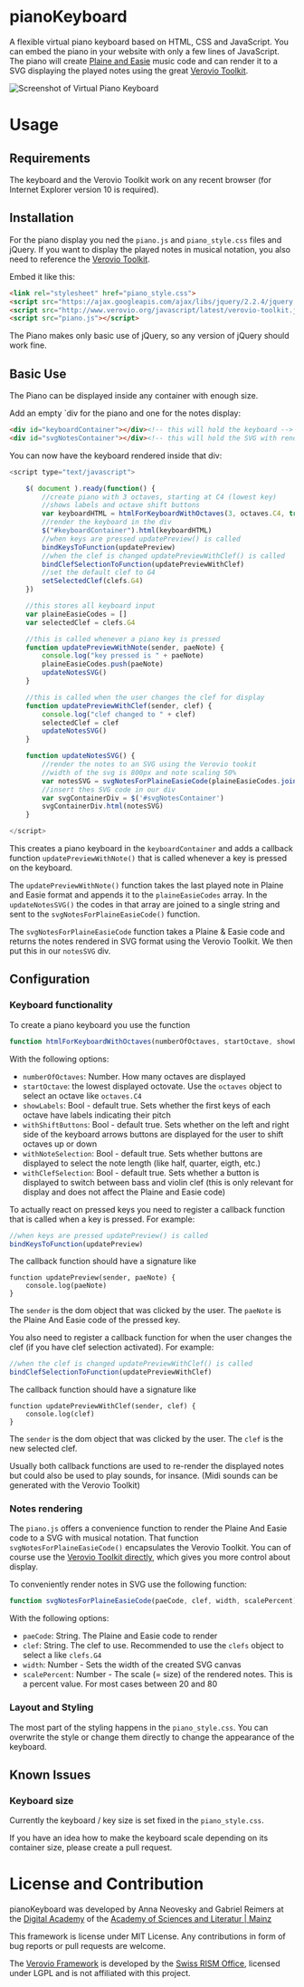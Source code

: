 # pianoKeyboard
A flexible virtual piano keyboard based on HTML, CSS and JavaScript.
You can embed the piano in your website with only a few lines of JavaScript. The piano will create [Plaine and Easie](http://www.iaml.info/plaine-easie-code) music code and can render it to a SVG displaying the played notes using the great [Verovio Toolkit](http://www.verovio.org/download.xhtml).

![Screenshot of Virtual Piano Keyboard](piano_screenshot.png "Screenshot of Virtual Piano Keyboard")


# Usage
## Requirements
The keyboard and the Verovio Toolkit work on any recent browser (for Internet Explorer version 10 is required).

## Installation
For the piano display you  ned the `piano.js` and `piano_style.css` files and jQuery.
If you want to display the played notes in musical notation, you also need to reference the [Verovio Toolkit](http://www.verovio.org/download.xhtml).

Embed it like this:

```HTML
<link rel="stylesheet" href="piano_style.css">
<script src="https://ajax.googleapis.com/ajax/libs/jquery/2.2.4/jquery.min.js"></script>
<script src="http://www.verovio.org/javascript/latest/verovio-toolkit.js"></script> <!--Only needed for notes display-->
<script src="piano.js"></script>
```

The Piano makes only basic use of jQuery, so any version of jQuery should work fine.

## Basic Use
The Piano can be displayed inside any container with enough size.

Add an empty `div for the piano and one for the notes display:

```HTML
<div id="keyboardContainer"></div><!-- this will hold the keyboard -->
<div id="svgNotesContainer"></div><!-- this will hold the SVG with rendered notes -->
```

You can now have the keyboard rendered inside that div:

```JavaScript
<script type="text/javascript">

    $( document ).ready(function() {
        //create piano with 3 octaves, starting at C4 (lowest key)
        //shows labels and octave shift buttons
        var keyboardHTML = htmlForKeyboardWithOctaves(3, octaves.C4, true, true)
        //render the keyboard in the div
        $("#keyboardContainer").html(keyboardHTML)
        //when keys are pressed updatePreview() is called
        bindKeysToFunction(updatePreview)
        //when the clef is changed updatePreviewWithClef() is called
        bindClefSelectionToFunction(updatePreviewWithClef)
        //set the default clef to G4
        setSelectedClef(clefs.G4)
    })

    //this stores all keyboard input
    var plaineEasieCodes = []
    var selectedClef = clefs.G4

    //this is called whenever a piano key is pressed
    function updatePreviewWithNote(sender, paeNote) {
        console.log("key pressed is " + paeNote)
        plaineEasieCodes.push(paeNote)
        updateNotesSVG()
    }

    //this is called when the user changes the clef for display
    function updatePreviewWithClef(sender, clef) {
        console.log("clef changed to " + clef)
        selectedClef = clef
        updateNotesSVG()
    }

    function updateNotesSVG() {
        //render the notes to an SVG using the Verovio tookit
        //width of the svg is 800px and note scaling 50%
        var notesSVG = svgNotesForPlaineEasieCode(plaineEasieCodes.join(""), selectedClef, 800, 50)
        //insert thes SVG code in our div
        var svgContainerDiv = $('#svgNotesContainer')
        svgContainerDiv.html(notesSVG)
    }

</script>
```

This creates a piano keyboard in the `keyboardContainer` and adds a callback function `updatePreviewWithNote()` that is called whenever a key is pressed on the keyboard.

The `updatePreviewWithNote()` function takes the last played note in Plaine and Easie format and appends it to the `plaineEasieCodes` array. In the `updateNotesSVG()` the codes in that array are joined to a single string and sent to the `svgNotesForPlaineEasieCode()` function.

The `svgNotesForPlaineEasieCode` function takes a Plaine & Easie code and returns the notes rendered in SVG format using the Verovio Toolkit. We then put this in our `notesSVG` div.


## Configuration

### Keyboard functionality
To create a piano keyboard you use the function

```JavaScript
function htmlForKeyboardWithOctaves(numberOfOctaves, startOctave, showLabels, withShiftButtons, withNoteSelection, withClefSelection)
```
With the following options:

* `numberOfOctaves`: Number. How many octaves are displayed
* `startOctave`: the lowest displayed octovate. Use the `octaves` object to select an octave like `octaves.C4`
* `showLabels`: Bool - default true. Sets whether the first keys of each octave have labels indicating their pitch
* `withShiftButtons`: Bool - default true. Sets whether on the left and right side of the keyboard arrows buttons are displayed for the user to shift octaves up or down
* `withNoteSelection`: Bool - default true. Sets whether buttons are displayed to select the note length (like half, quarter, eigth, etc.)
* `withClefSelection`: Bool - default true. Sets whether a button is displayed to switch between bass and violin clef (this is only relevant for display and does not affect the Plaine and Easie code)

To actually react on pressed keys you need to register a callback function that is called when a key is pressed. For example:
```JavaScript
//when keys are pressed updatePreview() is called
bindKeysToFunction(updatePreview)
```
The callback function should have a signature like
```
function updatePreview(sender, paeNote) {
    console.log(paeNote)
}
```
The `sender` is the dom object that was clicked by the user. The `paeNote` is the Plaine And Easie code of the pressed key.


You also need to register a callback function for when the user changes the clef (if you have clef selection activated). For example:
```JavaScript
//when the clef is changed updatePreviewWithClef() is called
bindClefSelectionToFunction(updatePreviewWithClef)
```
The callback function should have a signature like
```
function updatePreviewWithClef(sender, clef) {
    console.log(clef)
}
```
The `sender` is the dom object that was clicked by the user. The `clef` is the new selected clef.

Usually both callback functions are used to re-render the displayed notes but could also be used to play sounds, for insance. (Midi sounds can be generated with the Verovio Toolkit)

### Notes rendering
The `piano.js` offers a convenience function to render the Plaine And Easie code to a SVG with musical notation. That function `svgNotesForPlaineEasieCode()` encapsulates the Verovio Toolkit. You can of course use the [Verovio Toolkit directly](http://www.verovio.org/javascript.xhtml), which gives you more control about display.

To conveniently render notes in SVG use the following function:

```JavaScript
function svgNotesForPlaineEasieCode(paeCode, clef, width, scalePercent)
```
With the following options:

* `paeCode`: String. The Plaine and Easie code to render
* `clef`: String. The clef to use. Recommended to use the `clefs` object to select a like `clefs.G4`
* `width`: Number - Sets the width of the created SVG canvas
* `scalePercent`: Number - The scale (= size) of the rendered notes. This is a percent value. For most cases between 20 and 80

### Layout and Styling
The most part of the styling happens in the `piano_style.css`. You can overwrite the style or change them directly to change the appearance of the keyboard.


## Known Issues
### Keyboard size
Currently the keyboard / key size is set fixed in the `piano_style.css`.

If you have an idea how to make the keyboard scale depending on its container size, please create a pull request.

# License and Contribution
pianoKeyboard was developed by Anna Neovesky and
Gabriel Reimers at the [Digital Academy](https://www.digitale-akademie.de) of the [Academy of Sciences and Literatur | Mainz](https://www.adwmainz.de)

This framework is license under MIT License.
Any contributions in form of bug reports or pull requests are welcome.

The [Verovio Framework](https://github.com/rism-ch/verovio) is developed by the [Swiss RISM Office](http://rism-ch.org/), licensed under LGPL and is not affiliated with this project.
